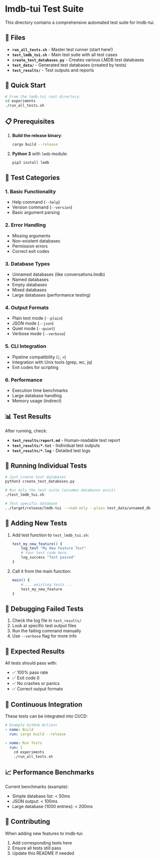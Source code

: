 # lmdb-tui Test Suite

This directory contains a comprehensive automated test suite for lmdb-tui.

## 📁 Files

- **`run_all_tests.sh`** - Master test runner (start here!)
- **`test_lmdb_tui.sh`** - Main test suite with all test cases
- **`create_test_databases.py`** - Creates various LMDB test databases
- **`test_data/`** - Generated test databases (created by tests)
- **`test_results/`** - Test outputs and reports

## 🚀 Quick Start

```bash
# From the lmdb-tui root directory:
cd experiments
./run_all_tests.sh
```

## 📋 Prerequisites

1. **Build the release binary**:
   ```bash
   cargo build --release
   ```

2. **Python 3** with `lmdb` module:
   ```bash
   pip3 install lmdb
   ```

## 🧪 Test Categories

### 1. **Basic Functionality**
- Help command (`--help`)
- Version command (`--version`)
- Basic argument parsing

### 2. **Error Handling**
- Missing arguments
- Non-existent databases
- Permission errors
- Correct exit codes

### 3. **Database Types**
- Unnamed databases (like conversations.lmdb)
- Named databases
- Empty databases
- Mixed databases
- Large databases (performance testing)

### 4. **Output Formats**
- Plain text mode (`--plain`)
- JSON mode (`--json`)
- Quiet mode (`--quiet`)
- Verbose mode (`--verbose`)

### 5. **CLI Integration**
- Pipeline compatibility (`|`, `>`)
- Integration with Unix tools (grep, wc, jq)
- Exit codes for scripting

### 6. **Performance**
- Execution time benchmarks
- Large database handling
- Memory usage (indirect)

## 📊 Test Results

After running, check:
- **`test_results/report.md`** - Human-readable test report
- **`test_results/*.txt`** - Individual test outputs
- **`test_results/*.log`** - Detailed test logs

## 🔧 Running Individual Tests

```bash
# Just create test databases
python3 create_test_databases.py

# Run only the test suite (assumes databases exist)
./test_lmdb_tui.sh

# Test specific database
../target/release/lmdb-tui --read-only --plain test_data/unnamed_db
```

## 📝 Adding New Tests

1. Add test function to `test_lmdb_tui.sh`:
   ```bash
   test_my_new_feature() {
       log_test "My New Feature Test"
       # Your test code here
       log_success "Test passed"
   }
   ```

2. Call it from the main function:
   ```bash
   main() {
       # ... existing tests ...
       test_my_new_feature
   }
   ```

## 🐛 Debugging Failed Tests

1. Check the log file in `test_results/`
2. Look at specific test output files
3. Run the failing command manually
4. Use `--verbose` flag for more info

## 🎯 Expected Results

All tests should pass with:
- ✅ 100% pass rate
- ✅ Exit code 0
- ✅ No crashes or panics
- ✅ Correct output formats

## 🔄 Continuous Integration

These tests can be integrated into CI/CD:

```yaml
# Example GitHub Actions
- name: Build
  run: cargo build --release
  
- name: Run Tests
  run: |
    cd experiments
    ./run_all_tests.sh
```

## 📈 Performance Benchmarks

Current benchmarks (example):
- Simple database list: < 50ms
- JSON output: < 100ms
- Large database (1000 entries): < 200ms

## 🤝 Contributing

When adding new features to lmdb-tui:
1. Add corresponding tests here
2. Ensure all tests still pass
3. Update this README if needed
